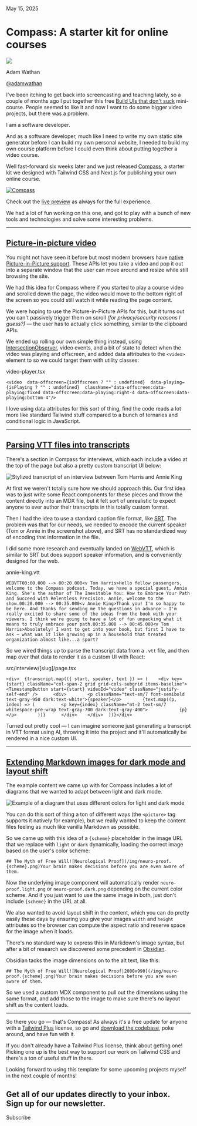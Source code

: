 May 15, 2025

# Compass: A starter kit for online courses

![](/_next/image?url=%2F_next%2Fstatic%2Fmedia%2Fadamwathan.f69b0b90.jpg\&w=96\&q=75)

Adam Wathan

[@adamwathan](https://twitter.com/adamwathan)

I've been itching to get back into screencasting and teaching lately, so a couple of months ago I put together this free [Build UIs that don't suck](/build-uis-that-dont-suck) mini-course. People seemed to like it and now I want to do some bigger video projects, but there was a problem.

I am a software developer.

And as a software developer, much like I need to write my own static site generator before I can build my own personal website, I needed to build my own course platform before I could even think about putting together a video course.

Well fast-forward six weeks later and we just released [Compass](/plus/templates/compass), a starter kit we designed with Tailwind CSS and Next.js for publishing your own online course.

[![Compass](/_next/image?url=%2F_next%2Fstatic%2Fmedia%2Fpreview-01.20486579.jpg\&w=3840\&q=75)](/plus/templates/compass)

Check out the [live preview](/plus/templates/compass/preview) as always for the full experience.

We had a lot of fun working on this one, and got to play with a bunch of new tools and technologies and solve some interesting problems.

***

## [Picture-in-picture video](#picture-in-picture-video)

You might not have seen it before but most modern browsers have [native Picture-in-Picture support](https://developer.mozilla.org/en-US/docs/Web/API/Picture-in-Picture_API). These APIs let you take a video and pop it out into a separate window that the user can move around and resize while still browsing the site.

We had this idea for Compass where if you started to play a course video and scrolled down the page, the video would move to the bottom right of the screen so you could still watch it while reading the page content.

[](https://assets.tailwindcss.com/blog/2025-05-14-compass-course-starter-kit/compass-pip-demo.mp4)

We were hoping to use the Picture-in-Picture APIs for this, but it turns out you can't passively trigger them on scroll *(for privacy/security reasons I guess?)* — the user has to actually click something, similar to the clipboard APIs.

We ended up rolling our own simple thing instead, using [IntersectionObserver](https://developer.mozilla.org/en-US/docs/Web/API/Intersection_Observer_API), video events, and a bit of state to detect when the video was playing and offscreen, and added data attributes to the `<video>` element to so we could target them with utility classes:

video-player.tsx

```
<video  data-offscreen={isOffscreen ? "" : undefined}  data-playing={isPlaying ? "" : undefined}  className="data-offscreen:data-playing:fixed data-offscreen:data-playing:right-4 data-offscreen:data-playing:bottom-4"/>
```

I love using data attributes for this sort of thing, find the code reads a lot more like standard Tailwind stuff compared to a bunch of ternaries and conditional logic in JavaScript.

***

## [Parsing VTT files into transcripts](#parsing-vtt-files-into-transcripts)

There's a section in Compass for interviews, which each include a video at the top of the page but also a pretty custom transcript UI below:

![Stylized transcript of an interview between Tom Harris and Annie King](/_next/image?url=%2F_next%2Fstatic%2Fmedia%2Ftranscript.f0edcebf.png\&w=3840\&q=75)

At first we weren't totally sure how we should approach this. Our first idea was to just write some React components for these pieces and throw the content directly into an MDX file, but it felt sort of unrealistic to expect anyone to ever author their transcripts in this totally custom format.

Then I had the idea to use a standard caption file format, like [SRT](https://en.wikipedia.org/wiki/SubRip). The problem was that for our needs, we needed to encode the current speaker (Tom or Annie in the screenshot above), and SRT has no standardized way of encoding that information in the file.

I did some more research and eventually landed on [WebVTT](https://en.wikipedia.org/wiki/WebVTT), which is similar to SRT but does support speaker information, and is conveniently designed for the web.

annie-king.vtt

```
WEBVTT00:00.000 --> 00:20.000<v Tom Harris>Hello fellow passengers, welcome to the Compass podcast. Today, we have a special guest, Annie King. She's the author of The Inevitable You: How to Embrace Your Path and Succeed with Relentless Precision. Annie, welcome to the show.00:20.000 --> 00:35.000<v Annie King>Thank you! I'm so happy to be here. And thanks for sending me the questions in advance — I'm really excited to share some of the ideas from the book with your viewers. I think we're going to have a lot of fun unpacking what it means to truly embrace your path.00:35.000 --> 00:45.000<v Tom Harris>Absolutely! I want to get into your book, but first I have to ask — what was it like growing up in a household that treated organization almost like...a sport?
```

So we wired things up to parse the transcript data from a `.vtt` file, and then map over that data to render it as a custom UI with React:

src/interview/\[slug]/page.tsx

```
<div>  {transcript.map(({ start, speaker, text }) => (    <div key={start} className="col-span-2 grid grid-cols-subgrid items-baseline">      <TimestampButton start={start} videoId="video" className="justify-self-end" />      <div>        <p className="text-sm/7 font-semibold text-gray-950 dark:text-white">{speaker}</p>        {text.map((p, index) => (          <p key={index} className="mt-2 text-sm/7 whitespace-pre-wrap text-gray-700 dark:text-gray-400">            {p}          </p>        ))}      </div>    </div>  ))}</div>
```

Turned out pretty cool — I can imagine someone just generating a transcript in VTT format using AI, throwing it into the project and it'll automatically be rendered in a nice custom UI.

***

## [Extending Markdown images for dark mode and layout shift](#extending-markdown-images-for-dark-mode-and-layout-shift)

The example content we came up with for Compass includes a lot of diagrams that we wanted to adapt between light and dark mode.

![Example of a diagram that uses different colors for light and dark mode](/_next/image?url=%2F_next%2Fstatic%2Fmedia%2Flight-dark-diagram.206982cb.png\&w=3840\&q=75)

You can do this sort of thing a ton of different ways (the `<picture>` tag supports it natively for example), but we really wanted to keep the content files feeling as much like vanilla Markdown as possible.

So we came up with this idea of a `{scheme}` placeholder in the image URL that we replace with `light` or `dark` dynamically, loading the correct image based on the user's color scheme:

```
## The Myth of Free Will![Neurological Proof](/img/neuro-proof.{scheme}.png)Your brain makes decisions before you are even aware of them.
```

Now the underlying image component will automatically render `neuro-proof.light.png` or `neuro-proof.dark.png` depending on the current color scheme. And if you just want to use the same image in both, just don't include `{scheme}` in the URL at all.

We also wanted to avoid layout shift in the content, which you can do pretty easily these days by ensuring you give your images `width` and `height` attributes so the browser can compute the aspect ratio and reserve space for the image when it loads.

There's no standard way to express this in Markdown's image syntax, but after a bit of research we discovered some precedent in [Obsidian](https://help.obsidian.md/syntax#External+images).

Obsidian tacks the image dimensions on to the alt text, like this:

```
## The Myth of Free Will![Neurological Proof|2000x990](/img/neuro-proof.{scheme}.png)Your brain makes decisions before you are even aware of them.
```

So we used a custom MDX component to pull out the dimensions using the same format, and add those to the image to make sure there's no layout shift as the content loads.

***

So there you go — that's Compass! As always it's a free update for anyone with a [Tailwind Plus](/plus) license, so go and [download the codebase](/plus/templates/compass), poke around, and have fun with it.

If you don't already have a Tailwind Plus license, think about getting one! Picking one up is the best way to support our work on Tailwind CSS and there's a ton of useful stuff in there.

Looking forward to using this template for some upcoming projects myself in the next couple of months!

Get all of our updates directly to your inbox.\
Sign up for our newsletter.
---------------------------

Subscribe
